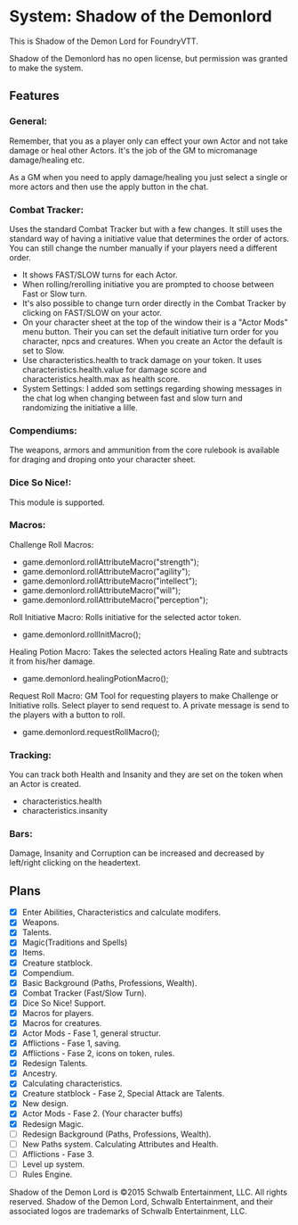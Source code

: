 # System: Shadow of the Demonlord

This is Shadow of the Demon Lord for FoundryVTT.

Shadow of the Demonlord has no open license, but permission was granted to make the system.

## **Features**

### **General:**
Remember, that you as a player only can effect your own Actor and not take damage or heal other Actors. It's the job of the GM to micromanage damage/healing etc. 

As a GM when you need to apply damage/healing you just select a single or more actors and then use the apply button in the chat.

### **Combat Tracker:**
Uses the standard Combat Tracker but with a few changes. It still uses the standard way of having a initiative value that determines the order of actors. You can still change the number manually if your players need a different order.

* It shows FAST/SLOW turns for each Actor.
* When rolling/rerolling initiative you are prompted to choose between Fast or Slow turn.
* It's also possible to change turn order directly in the Combat Tracker by clicking on FAST/SLOW on your actor.
* On your character sheet at the top of the window their is a "Actor Mods" menu button. Their you can set the default initiative turn order for you character, npcs and creatures. When you create an Actor the default is set to Slow.
* Use characteristics.health to track damage on your token. It uses characteristics.health.value for damage score and characteristics.health.max as health score.
* System Settings: I added som settings regarding showing messages in the chat log when changing between fast and slow turn and randomizing the initiative a lille.

### **Compendiums:**
The weapons, armors and ammunition from the core rulebook is available for draging and droping onto your character sheet.

### **Dice So Nice!:**
This module is supported.

### **Macros:**
Challenge Roll Macros: 
- game.demonlord.rollAttributeMacro("strength");
- game.demonlord.rollAttributeMacro("agility");
- game.demonlord.rollAttributeMacro("intellect");
- game.demonlord.rollAttributeMacro("will");
- game.demonlord.rollAttributeMacro("perception");

Roll Initiative Macro:
Rolls initiative for the selected actor token.
- game.demonlord.rollInitMacro(); 

Healing Potion Macro:
Takes the selected actors Healing Rate and subtracts it from his/her damage.
- game.demonlord.healingPotionMacro();

Request Roll Macro:
GM Tool for requesting players to make Challenge or Initiative rolls. Select player to send request to. A private message is send to the players with a button to roll.
- game.demonlord.requestRollMacro();

### **Tracking:**
You can track both Health and Insanity and they are set on the token when an Actor is created.
- characteristics.health
- characteristics.insanity

### **Bars:**
Damage, Insanity and Corruption can be increased and decreased by left/right clicking on the headertext.

## **Plans**
- [x] Enter Abilities, Characteristics and calculate modifers.
- [x] Weapons.
- [x] Talents.
- [x] Magic(Traditions and Spells)
- [x] Items.
- [x] Creature statblock.
- [x] Compendium.
- [x] Basic Background (Paths, Professions, Wealth).
- [x] Combat Tracker (Fast/Slow Turn).
- [x] Dice So Nice! Support.
- [x] Macros for players.
- [x] Macros for creatures.
- [x] Actor Mods - Fase 1, general structur. 
- [x] Afflictions - Fase 1, saving.
- [x] Afflictions - Fase 2, icons on token, rules.
- [x] Redesign Talents.
- [x] Ancestry.
- [x] Calculating characteristics.
- [x] Creature statblock - Fase 2, Special Attack are Talents.
- [x] New design.
- [x] Actor Mods - Fase 2. (Your character buffs)
- [x] Redesign Magic.
- [ ] Redesign Background (Paths, Professions, Wealth).
- [ ] New Paths system. Calculating Attributes and Health.
- [ ] Afflictions - Fase 3.
- [ ] Level up system.
- [ ] Rules Engine.

Shadow of the Demon Lord is ©2015 Schwalb Entertainment, LLC. All rights reserved.
Shadow of the Demon Lord, Schwalb Entertainment, and their associated logos are trademarks of Schwalb Entertainment, LLC.
